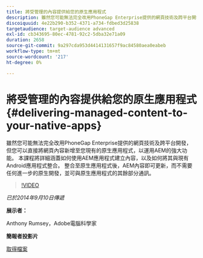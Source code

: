 ```yaml
---
title: 將受管理的內容提供給您的原生應用程式
description: 雖然您可能無法完全改用PhoneGap Enterprise提供的網頁技術及跨平台開發，但您可以直接將網頁內容新增至您現有的原生應用程式，以運用AEM的強大功能。 本課程將詳細涵蓋如何使用AEM應用程式建立內容，以及如何將其與現有Android應用程式整合。 整合至原生應用程式後，AEM內容即可更新，而不需要任何進一步的原生開發，並可與原生應用程式的其餘部分通訊。
discoiquuid: 4e22b290-b352-4371-a734-fdbed3d25838
targetaudience: target-audience advanced
exl-id: cb343695-80ec-4781-92c2-5dba32e71a09
duration: 2658
source-git-commit: 9a297cda953d4414131657f9ac84580aea0eabeb
workflow-type: tm+mt
source-wordcount: '217'
ht-degree: 0%

---
```


# 將受管理的內容提供給您的原生應用程式{#delivering-managed-content-to-your-native-apps}

雖然您可能無法完全改用PhoneGap Enterprise提供的網頁技術及跨平台開發，但您可以直接將網頁內容新增至您現有的原生應用程式，以運用AEM的強大功能。 本課程將詳細涵蓋如何使用AEM應用程式建立內容，以及如何將其與現有Android應用程式整合。 整合至原生應用程式後，AEM內容即可更新，而不需要任何進一步的原生開發，並可與原生應用程式的其餘部分通訊。

>[!VIDEO](https://video.tv.adobe.com/v/19467/?quality=9)

*已於2014年9月10日傳遞*

**展示者：**

Anthony Rumsey，Adobe電腦科學家

**簡報者投影片**

[取得檔案](assets/9-10-2014-delivering-managed-content-to-your-native-apps.pdf)
<!--
[Get back to the Overview](https://helpx.adobe.com/tw/experience-manager/kt/eseminars/gems/aem-index.html)
-->

